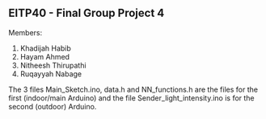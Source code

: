 ## EITP40 - Final Group Project 4
Members:
1. Khadijah Habib
2.  Hayam Ahmed
3.  Nitheesh Thirupathi
4.   Ruqayyah Nabage

The 3 files Main_Sketch.ino, data.h and NN_functions.h are the files for the first (indoor/main Arduino) and the file Sender_light_intensity.ino is for the second (outdoor) Arduino.
